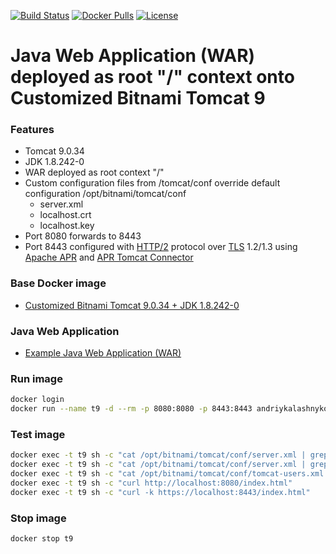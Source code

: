[![Build Status](https://travis-ci.org/AndriyKalashnykov/bitnami-tomcat9-jdk18-root-war.svg?branch=master)](https://travis-ci.org/AndriyKalashnykov/bitnami-tomcat9-jdk18-root-war)
[![Docker Pulls](https://img.shields.io/docker/pulls/andriykalashnykov/bitnami-tomcat9-jdk18-root-war.svg)](https://hub.docker.com/r/andriykalashnykov/bitnami-tomcat9-jdk18-root-war/)
[![License](https://img.shields.io/hexpm/l/plug.svg?maxAge=2592000)]()

# Java Web Application (WAR) deployed as root "/" context onto Customized Bitnami Tomcat 9

### Features

* Tomcat 9.0.34
* JDK 1.8.242-0
* WAR deployed as root context "/"
* Custom configuration files from /tomcat/conf override default configuration /opt/bitnami/tomcat/conf
  * server.xml
  * localhost.crt
  * localhost.key
* Port 8080 forwards to 8443
* Port 8443 configured with [HTTP/2] protocol over [TLS] 1.2/1.3 using [Apache APR] and [APR Tomcat Connector]

### Base Docker image

* [Customized Bitnami Tomcat 9.0.34 + JDK 1.8.242-0]

### Java Web Application

* [Example Java Web Application (WAR)]

### Run image

```bash
docker login
docker run --name t9 -d --rm -p 8080:8080 -p 8443:8443 andriykalashnykov/bitnami-tomcat9-jdk18-root-war:latest
```

### Test image

```bash
docker exec -t t9 sh -c "cat /opt/bitnami/tomcat/conf/server.xml | grep 'custom config'"
docker exec -t t9 sh -c "cat /opt/bitnami/tomcat/conf/server.xml | grep 'TLSv1.3,TLSv1.2'"
docker exec -t t9 sh -c "cat /opt/bitnami/tomcat/conf/tomcat-users.xml | grep 'admin-script'"
docker exec -t t9 sh -c "curl http://localhost:8080/index.html"
docker exec -t t9 sh -c "curl -k https://localhost:8443/index.html"
```

### Stop image

```bash
docker stop t9
```

[Customized Bitnami Tomcat 9.0.34 + JDK 1.8.242-0]:
https://hub.docker.com/r/andriykalashnykov/bitnami-tomcat9-jdk18

[Example Java Web Application (WAR)]: https://github.com/AndriyKalashnykov/tomcat-root-war

[Apache APR]: https://apr.apache.org/

[APR Tomcat Connector]: http://tomcat.apache.org/tomcat-9.0-doc/apr.html

[HTTP/2]: https://en.wikipedia.org/wiki/HTTP/2

[TLS]: https://en.wikipedia.org/wiki/Transport_Layer_Security